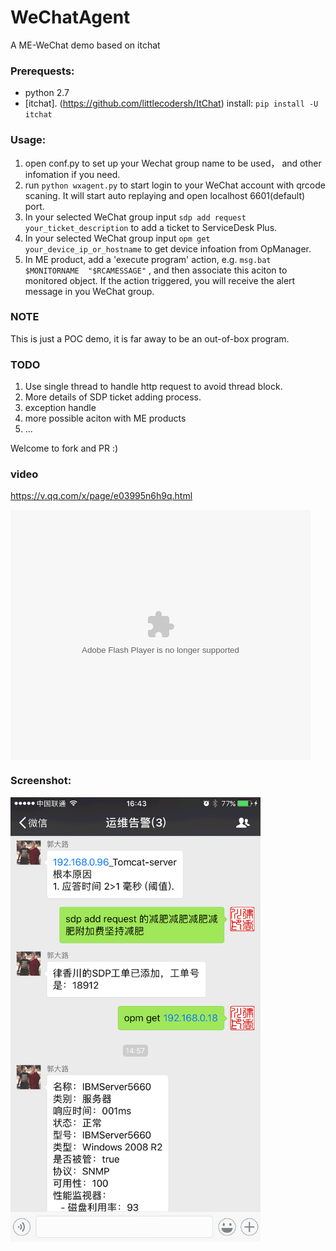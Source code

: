 # WeChatAgent
A ME-WeChat demo based on itchat

### Prerequests:

- python 2.7
- [itchat]. (https://github.com/littlecodersh/ItChat) install: `pip install -U itchat`


### Usage:

1. open conf.py to set up your Wechat group name to be used， and other infomation if you need.
2. run `python wxagent.py` to start login to your WeChat account with qrcode scaning. It will start auto replaying and open localhost 6601(default) port.
3. In your selected WeChat group input `sdp add request your_ticket_description` to add a ticket to ServiceDesk Plus.
4. In your selected WeChat group input `opm get your_device_ip_or_hostname` to get device infoation from OpManager.
5. In ME product, add a 'execute program' action, e.g. `msg.bat $MONITORNAME  "$RCAMESSAGE"` , and then associate this aciton to monitored object. If the action triggered, you will receive the alert message in you WeChat group.

### NOTE

This is just a POC demo, it is far away to be an out-of-box program.

### TODO

1. Use single thread to handle http request to avoid thread block.
2. More details of SDP ticket adding process.
3. exception handle 
4. more possible aciton with ME products
5. ... 

Welcome to fork and PR :)

### video

<https://v.qq.com/x/page/e03995n6h9q.html>

<embed src="https://imgcache.qq.com/tencentvideo_v1/playerv3/TPout.swf?max_age=86400&v=20161117&vid=e03995n6h9q&auto=0" allowFullScreen="true" quality="high" width="480" height="400" align="middle" allowScriptAccess="always" type="application/x-shockwave-flash"></embed>


### Screenshot:

<img src="wechatagent_screenshot.gif" alt="" width="400px">
<!-- ![screenshot](wechatagent_screenshot.gif) -->

